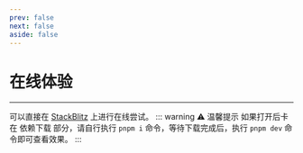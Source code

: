 ```yaml
---
prev: false
next: false
aside: false
---
```


# 在线体验

<online />

---

可以直接在 [StackBlitz](https://stackblitz.com/~/github.com/pushu-wf/avatar-clipper) 上进行在线尝试。
::: warning ⚠️ 温馨提示
如果打开后卡在 依赖下载 部分，请自行执行 `pnpm i` 命令，等待下载完成后，执行 `pnpm dev` 命令即可查看效果。
:::
